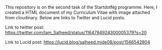 This repository is on the second task of the StartdotNg programme. Here, I created a HTML document of my Curriculum Vitae with image attached from cloudinary. Below are links to Twitter and Lucid posts. 

Link to twitter post: https://twitter.com/Iam_Salheed/status/1164794924300005379?s=20


Link to Lucid post: https://lucid.blog/salheed.mide08/post/1566542804

